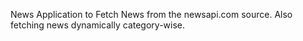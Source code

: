 News Application to Fetch News from the newsapi.com source. Also fetching news dynamically category-wise.

